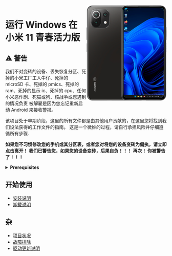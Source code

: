 <img align="right" src="https://github.com/ETCHDEV/Port-Windows-11-Xiaomi-11-Lite-NE/blob/main/lisa.png " width="250" alt="小米 11 青春活力版 上运行 Windows 11">


# 运行 Windows 在 小米 11 青春活力版

## ⚠️ 警告

我们不对变砖的设备、丢失恢复分区、死掉的小米工厂工人牛仔、死掉的 microSD 卡、死掉的 pmics、死掉的 ram、死掉的显示 ic、死掉的 cpu、任何小米恶作剧、死猫或狗、核战争或您遇到的情况负责 被解雇是因为您忘记重新启动 Android 来接收警报。

该项目处于早期阶段，这里的所有文件都是由其他用户贡献的，在这里您将找到我们设法获得的工作文件的指南。 这是一个微妙的过程，请自行承担风险并仔细遵循所有步骤.

**如果您不习惯修改您的手机或其分区表，或者您对将您的设备变砖为偏执，请立即点击离开！ 我们已警告您，如果您的设备变砖，后果自负！！！ 再次！ 你被警告了！！！**

<details>
<summary><a><strong>Prerequisites</strong></a></summary>

- 解锁引导加载程序
- 拥有 TWRP/OF 或任何支持 adb 和设备/已安装 ROM 加密的自定义恢复。 您可以在以下位置找到它 [XDA Forums](https://forum.xda-developers.com/f/xiaomi-11-lite-5g-ne.12519/).
- 已经下载了 [Platform Tools](https://developer.android.com/studio/releases/platform-tools?hl=es-419).
- 有一个 [Windows 11 Arm ISO](https://uupdump.net/).
- 有 [Parted](https://www.mediafire.com/file/s9bjano4pezphou/parted/file) (This file belongs to [Gus33000](https://github.com/gus33000)).
- 有脚本 [Mass Storage Mode](https://www.mediafire.com/file/m4yecbhu9fifjy7/msc.sh/file) (This file belongs to [Gus33000](https://github.com/gus33000) ).
- 有 [Lisa Uefi](https://github.com/ETCHDEV/Port-Windows-11-Xiaomi-11-Lite-NE/releases/tag/v0.0.1) (Only for installing Windows!!!).
- 有 [Drivers](https://github.com/Icesito68/7xx-Drivers) and the [Installer](https://github.com/WOA-Project/DriverUpdater/releases/).

  </summary>
</details>


## 开始使用

- [安装说明](../guide/简体中文/离别.md)
- [卸载说明](../guide/简体中文/卸载.md)

## 杂

- [项目状况](../guide/简体中文/地位.md)
- [故障排除](../guide/简体中文/故障排除.md)
- [驱动更新说明](../guide/简体中文/更新.md)

